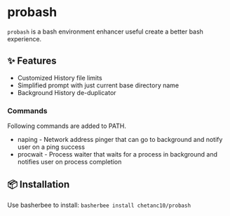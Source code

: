 # probash

`probash` is a bash environment enhancer useful create a better bash experience.

## ✨ Features
- Customized History file limits
- Simplified prompt with just current base directory name
- Background History de-duplicator

### Commands
Following commands are added to PATH.  
- naping - Network address pinger that can go to background and notify user on a ping success
- procwait - Process waiter that waits for a process in background and notifies user on process completion

## 📦 Installation
Use basherbee to install: ```basherbee install chetanc10/probash```  

